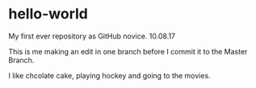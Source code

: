 # hello-world
My first ever repository as  GitHub novice. 10.08.17

This is me making an edit in one branch before I commit it to the Master Branch.

I like chcolate cake, playing hockey and going to the movies.
